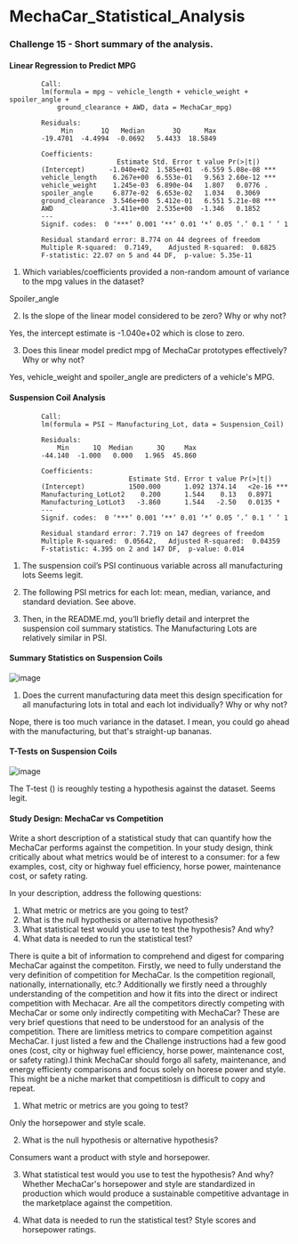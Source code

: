 # MechaCar_Statistical_Analysis

### Challenge 15 - Short summary of the analysis. 

#### Linear Regression to Predict MPG

            Call:
            lm(formula = mpg ~ vehicle_length + vehicle_weight + spoiler_angle + 
                ground_clearance + AWD, data = MechaCar_mpg)

            Residuals:
                 Min       1Q   Median       3Q      Max 
            -19.4701  -4.4994  -0.0692   5.4433  18.5849 

            Coefficients:
                               Estimate Std. Error t value Pr(>|t|)    
            (Intercept)      -1.040e+02  1.585e+01  -6.559 5.08e-08 ***
            vehicle_length    6.267e+00  6.553e-01   9.563 2.60e-12 ***
            vehicle_weight    1.245e-03  6.890e-04   1.807   0.0776 .  
            spoiler_angle     6.877e-02  6.653e-02   1.034   0.3069    
            ground_clearance  3.546e+00  5.412e-01   6.551 5.21e-08 ***
            AWD              -3.411e+00  2.535e+00  -1.346   0.1852    
            ---
            Signif. codes:  0 ‘***’ 0.001 ‘**’ 0.01 ‘*’ 0.05 ‘.’ 0.1 ‘ ’ 1

            Residual standard error: 8.774 on 44 degrees of freedom
            Multiple R-squared:  0.7149,	Adjusted R-squared:  0.6825 
            F-statistic: 22.07 on 5 and 44 DF,  p-value: 5.35e-11




1. Which variables/coefficients provided a non-random amount of variance to the mpg values in the dataset?

Spoiler_angle


2. Is the slope of the linear model considered to be zero? Why or why not?

Yes, the intercept estimate is -1.040e+02 which is close to zero.


3. Does this linear model predict mpg of MechaCar prototypes effectively? Why or why not?

Yes, vehicle_weight and spoiler_angle are predicters of a vehicle's MPG.



#### Suspension Coil Analysis

            Call:
            lm(formula = PSI ~ Manufacturing_Lot, data = Suspension_Coil)

            Residuals:
                Min      1Q  Median      3Q     Max 
            -44.140  -1.000   0.000   1.965  45.860 

            Coefficients:
                                  Estimate Std. Error t value Pr(>|t|)    
            (Intercept)           1500.000      1.092 1374.14   <2e-16 ***
            Manufacturing_LotLot2    0.200      1.544    0.13   0.8971    
            Manufacturing_LotLot3   -3.860      1.544   -2.50   0.0135 *  
            ---
            Signif. codes:  0 ‘***’ 0.001 ‘**’ 0.01 ‘*’ 0.05 ‘.’ 0.1 ‘ ’ 1

            Residual standard error: 7.719 on 147 degrees of freedom
            Multiple R-squared:  0.05642,	Adjusted R-squared:  0.04359 
            F-statistic: 4.395 on 2 and 147 DF,  p-value: 0.014



1. The suspension coil’s PSI continuous variable across all manufacturing lots
Seems legit. 

2. The following PSI metrics for each lot: mean, median, variance, and standard deviation.
See above.

3. Then, in the README.md, you’ll briefly detail and interpret the suspension coil summary statistics.
The Manufacturing Lots are relatively similar in PSI.


#### Summary Statistics on Suspension Coils

![image](https://user-images.githubusercontent.com/90878973/149639745-3969cecc-81c5-4279-8388-d91f6eb2164c.png)

1. Does the current manufacturing data meet this design specification for all manufacturing lots in total and each lot individually? Why or why not?

Nope, there is too much variance in the dataset. I mean, you could go ahead with the manufacturing, but that's straight-up bananas. 


#### T-Tests on Suspension Coils

![image](https://user-images.githubusercontent.com/90878973/149640025-44508658-e905-4a16-a95c-e97ab9c6cb63.png)

The T-test () is reoughly testing a hypothesis against the dataset. Seems legit.



#### Study Design: MechaCar vs Competition


Write a short description of a statistical study that can quantify how the MechaCar performs against the competition. In your study design, think critically about what metrics would be of interest to a consumer: for a few examples, cost, city or highway fuel efficiency, horse power, maintenance cost, or safety rating.

In your description, address the following questions:
1. What metric or metrics are you going to test?
2. What is the null hypothesis or alternative hypothesis?
3. What statistical test would you use to test the hypothesis? And why?
4. What data is needed to run the statistical test?


There is quite a bit of information to comprehend and digest for comparing MechaCar against the competiton. Firstly, we need to fully understand the very definition of competition for MechaCar. Is the competition regionall, nationally, internationally, etc.? Additionally we firstly need a throughly understanding of the competition and how it fits into the direct or indirect competition with Mechacar. Are all the competitors directly competing with MechaCar or some only indirectly competiting with MechaCar? These are very brief questions that need to be understood for an analysis of the competition. There are limitless metrics to compare competition against MechaCar. I just listed a few and the Challenge instructions had a few good ones (cost, city or highway fuel efficiency, horse power, maintenance cost, or safety rating).I think MechaCar should forgo all safety, maintenance, and energy efficienty comparisons and focus solely on horese power and style. This might be a niche market that competitiosn is difficult to copy and repeat.   

1. What metric or metrics are you going to test?

Only the horsepower and style scale.

2. What is the null hypothesis or alternative hypothesis?

Consumers want a product with style and horsepower.

3. What statistical test would you use to test the hypothesis? And why?
Whether MechaCar's horsepower and style are standardized in production which would produce a sustainable competitive advantage in the marketplace against the competition. 

5. What data is needed to run the statistical test?
Style scores and horsepower ratings. 

